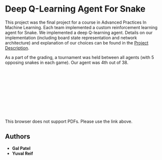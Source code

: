 
# Deep Q-Learning Agent For Snake

This project was the final project for a course in Advanced Practices In Machine Learning.
Each team implemented a custom reinforcement learning agent for Snake.
We implemented a deep Q-learning agent. Details on our implementation (including board state representation and network architecture) and explanation of our choices can be found in the [Project Description](https://github.com/yuvalre/snake_q_learning/blob/master/Project%20Description.pdf).

As a part of the grading, a tournament was held between all agents (with 5 opposing snakes in each game). Our agent was 4th out of 38. 

<object data="https://github.com/yuvalre/snake_q_learning/raw/master/Project%20Description.pdf" type="application/pdf" width="700px" height="700px">
    <embed src="https://github.com/yuvalre/snake_q_learning/raw/master/Project%20Description.pdf">
        <p>This browser does not support PDFs. Please use the link above.</p>
    </embed>
</object>

## Authors

* **Gal Patel**
* **Yuval Reif**


